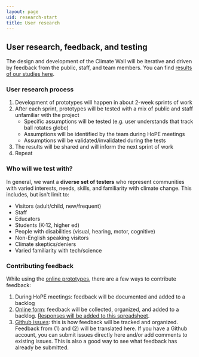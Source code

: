 ```yaml
---
layout: page
uid: research-start
title: User research
---
```


## User research, feedback, and testing

The design and development of the Climate Wall will be iterative and driven by feedback from the public, staff, and team members. You can find [results of our studies here](studies.html).

### User research process

1. Development of prototypes will happen in about 2-week sprints of work
2. After each sprint, prototypes will be tested with a mix of public and staff unfamiliar with the project
    - Specific assumptions will be tested (e.g. user understands that track ball rotates globe)
    - Assumptions will be identified by the team during HoPE meetings
    - Assumptions will be validated/invalidated during the tests
3. The results will be shared and will inform the next sprint of work
4. Repeat

### Who will we test with?

In general, we want a **diverse set of testers** who represent communities with varied interests, needs, skills, and familiarity with climate change. This includes, but isn't limit to:

- Visitors (adult/child, new/frequent)
- Staff
- Educators
- Students (K-12, higher ed)
- People with disabilities (visual, hearing, motor, cognitive)
- Non-English speaking visitors
- Climate skeptics/deniers
- Varied familiarity with tech/science

### Contributing feedback

While using the [online prototypes](https://beefoo.github.io/climate-lab/), there are a few ways to contribute feedback:

1. During HoPE meetings: feedback will be documented and added to a backlog
2. [Online form](https://goo.gl/forms/Qipw7xxgCSqpq9dp2): feedback will be collected, organized, and added to a backlog. [Responses will be added to this spreadsheet](https://docs.google.com/spreadsheets/d/1NpO9iBn29Y2jsRMEhafRsJ_b_MPJ9j72z4deZo6XmtY/edit?usp=sharing).
3. [Github issues](https://github.com/beefoo/climate-lab/issues): this is how feedback will be tracked and organized. Feedback from (1) and (2) will be translated here. If you have a Github account, you can submit issues directly here and/or add comments to existing issues. This is also a good way to see what feedback has already be submitted.
